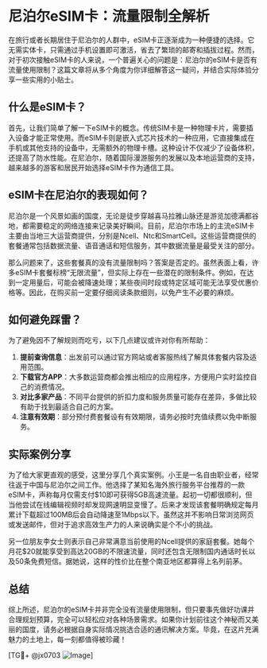 # 尼泊尔eSIM卡：流量限制全解析

在旅行或者长期居住于尼泊尔的人群中，eSIM卡正逐渐成为一种便捷的选择。它无需实体卡，只需通过手机设置即可激活，省去了繁琐的邮寄和插拔过程。然而，对于初次接触eSIM卡的人来说，一个普遍关心的问题是：尼泊尔的eSIM卡是否有流量使用限制？这篇文章将从多个角度为你详细解答这一疑问，并结合实际体验分享一些实用的小贴士。

## 什么是eSIM卡？

首先，让我们简单了解一下eSIM卡的概念。传统SIM卡是一种物理卡片，需要插入设备才能正常使用。而eSIM卡则是嵌入式芯片技术的一种应用，它直接集成在手机或其他支持的设备中，无需额外的物理卡槽。这种设计不仅减少了设备体积，还提高了防水性能。在尼泊尔，随着国际漫游服务的发展以及本地运营商的支持，越来越多的游客和居民开始选择eSIM卡作为通信工具。

## eSIM卡在尼泊尔的表现如何？

尼泊尔是一个风景如画的国度，无论是徒步穿越喜马拉雅山脉还是游览加德满都谷地，都需要稳定的网络连接来记录美好瞬间。目前，尼泊尔市场上的主流eSIM卡主要由当地三大运营商提供，分别是Ncell、Ntc和SmartCell。这些运营商提供的套餐通常包括数据流量、语音通话和短信服务，其中数据流量是最受关注的部分。

那么问题来了，这些套餐真的没有流量限制吗？答案是否定的。虽然表面上看，许多eSIM卡套餐标榜“无限流量”，但实际上存在一些潜在的限制条件。例如，在达到一定用量后，可能会被降速处理；某些夜间时段或特定区域可能无法享受优惠价格等。因此，在购买前一定要仔细阅读条款细则，以免产生不必要的麻烦。

## 如何避免踩雷？

为了避免因不了解规则而吃亏，以下几点建议或许对你有所帮助：

1. **提前查询信息**：出发前可以通过官方网站或者客服热线了解具体套餐内容及适用范围。
2. **下载官方APP**：大多数运营商都会推出相应的应用程序，方便用户实时监控自己的消费情况。
3. **对比多家产品**：不同平台提供的折扣力度和服务质量可能存在差异，多做比较有助于找到最适合自己的方案。
4. **注意有效期**：部分预付费套餐设有有效期限，请务必按时充值续费以免中断服务。

## 实际案例分享

为了给大家更直观的感受，这里分享几个真实案例。小王是一名自由职业者，经常往返于中国与尼泊尔之间工作。他选择了某知名海外旅行服务平台推荐的一款eSIM卡，声称每月仅需支付$10即可获得5GB高速流量。起初一切都很顺利，但当他尝试在线编辑视频时却发现网速明显变慢了。后来才发现该套餐明确规定每月累计下载超过100MB后会自动降速至1Mbps以下。虽然这并不影响日常浏览网页或发送邮件，但对于追求高效生产力的人来说确实是个不小的挑战。

另一位朋友李女士则表示自己非常满意当前使用的Ncell提供的家庭套餐。她每个月花$20就能享受到高达20GB的不限速流量，同时还包含无限制国内通话时长以及50条免费短信。据她说，这样的性价比在整个南亚地区都算得上名列前茅。

## 总结

综上所述，尼泊尔的eSIM卡并非完全没有流量使用限制，但只要事先做好功课并合理规划预算，完全可以轻松应对各种场景需求。如果你计划前往这个神秘而又美丽的国度，请务必根据自身实际情况挑选合适的通讯解决方案。毕竟，在这片充满魅力的土地上，每一刻都值得被珍藏！

[TG💪+ @jx0703 ![Image](https://github.com/user-attachments/assets/dbca1d08-cadb-493c-b0ec-ad6f7a83f270)]